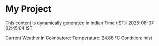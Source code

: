 # My Project

This content is dynamically generated in Indian Time (IST): 2025-08-07 02:45:04 IST


Current Weather in Coimbatore:
Temperature: 24.88 °C
Condition: mist
